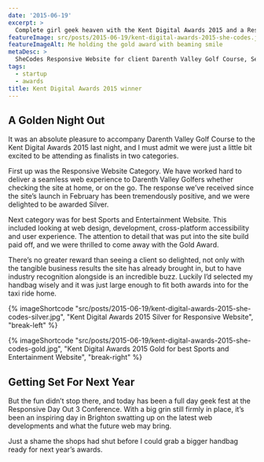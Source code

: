 ```yaml
---
date: '2015-06-19'
excerpt: >
  Complete girl geek heaven with the Kent Digital Awards 2015 and a Responsive Day Out in Brighton.
featureImage: src/posts/2015-06-19/kent-digital-awards-2015-she-codes.jpg
featureImageAlt: Me holding the gold award with beaming smile
metaDesc: >
  SheCodes Responsive Website for client Darenth Valley Golf Course, Sevenoaks wins Gold and Silver at this year's Kent Digital Awards 2015.
tags:
  - startup
  - awards
title: Kent Digital Awards 2015 winner
---
```


## A Golden Night Out

It was an absolute pleasure to accompany Darenth Valley Golf Course to the Kent Digital Awards 2015 last night, and I must admit we were just a little bit excited to be attending as finalists in two categories.

First up was the Responsive Website Category. We have worked hard to deliver a seamless web experience to Darenth Valley Golfers whether checking the site at home, or on the go. The response we’ve received since the site’s launch in February has been tremendously positive, and we were delighted to be awarded Silver.

Next category was for best Sports and Entertainment Website. This included looking at web design, development, cross-platform accessibility and user experience. The attention to detail that was put into the site build paid off, and we were thrilled to come away with the Gold Award.

There’s no greater reward than seeing a client so delighted, not only with the tangible business results the site has already brought in, but to have industry recognition alongside is an incredible buzz. Luckily I’d selected my handbag wisely and it was just large enough to fit both awards into for the taxi ride home.

{% imageShortcode "src/posts/2015-06-19/kent-digital-awards-2015-she-codes-silver.jpg", "Kent Digital Awards 2015 Silver for Responsive Website", "break-left" %}

{% imageShortcode "src/posts/2015-06-19/kent-digital-awards-2015-she-codes-gold.jpg", "Kent Digital Awards 2015 Gold for best Sports and Entertainment Website", "break-right" %}

## Getting Set For Next Year

But the fun didn’t stop there, and today has been a full day geek fest at the Responsive Day Out 3 Conference. With a big grin still firmly in place, it’s been an inspiring day in Brighton swatting up on the latest web developments and what the future web may bring.

Just a shame the shops had shut before I could grab a bigger handbag ready for next year’s awards.

